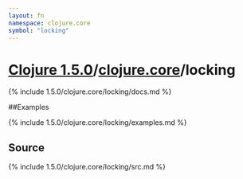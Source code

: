 ```yaml
---
layout: fn
namespace: clojure.core
symbol: "locking"
---
```


# [Clojure 1.5.0](../../)/[clojure.core](../)/locking

{% include 1.5.0/clojure.core/locking/docs.md %}

##Examples

{% include 1.5.0/clojure.core/locking/examples.md %}
## Source
{% include 1.5.0/clojure.core/locking/src.md %}

